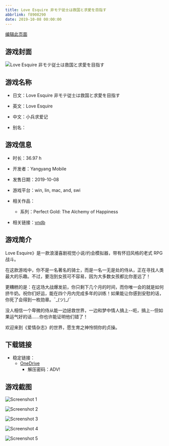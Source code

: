 ```yaml
---
title: Love Esquire 非モテ従士は救国と求愛を目指す
abbrlink: f8908290
date: 2019-10-08 00:00:00
---
```

[编辑此页面](https://github.com/ACG-3/ADV3-source/blob/main/source/_posts/games/Love%20Esquire%20%E9%9D%9E%E3%83%A2%E3%83%86%E5%BE%93%E5%A3%AB%E3%81%AF%E6%95%91%E5%9B%BD%E3%81%A8%E6%B1%82%E6%84%9B%E3%82%92%E7%9B%AE%E6%8C%87%E3%81%99.md)

## 游戏封面

![Love Esquire 非モテ従士は救国と求愛を目指す](https://pan.timero.xyz/d/onedrive/img_lib_001/Love%20Esquire%20%E9%9D%9E%E3%83%A2%E3%83%86%E5%BE%93%E5%A3%AB%E3%81%AF%E6%95%91%E5%9B%BD%E3%81%A8%E6%B1%82%E6%84%9B%E3%82%92%E7%9B%AE%E6%8C%87%E3%81%99_cover.avif)


## 游戏名称

- 日文：Love Esquire 非モテ従士は救国と求愛を目指す
- 英文：Love Esquire
- 中文：小兵求爱记

- 别名：


## 游戏信息

- 时长：36.97 h
- 开发者：Yangyang Mobile
- 发售日期：2019-10-08
- 游戏平台：win, lin, mac, and, swi
- 相关作品：
   - 系列：Perfect Gold: The Alchemy of Happiness

- 相关链接：[vndb](https://vndb.org/v24315)


## 游戏简介

Love Esquire》是一款浪漫喜剧视觉小说/约会模拟器，带有怀旧风格的老式 RPG 战斗。

在这款游戏中，你不是一名著名的骑士，而是一名一无是处的侍从，正在寻找人类最大的乐趣。不过，要泡到女孩可不容易，因为大多数女孩都比你差远了！

更糟糕的是：在这场大战爆发前，你只剩下几个月的时间，而你唯一会的就是如何挤牛奶。祝你们好运，能在四个月内完成多年的训练！如果能让你感到安慰的话，你死了会得到一枚勋章。¯\_(ツ)_/¯

没人相信一个卑微的侍从能一边拯救世界，一边和梦中情人搞上--呃，搞上--但如果运气好的话......你也许能证明他们错了！

欢迎来到《爱情杂志》的世界，愿生育之神怜悯你的贞操。




## 下载链接

- 稳定链接：
    - [OneDrive](https://pan.timero.xyz/onedrive/adv_lib_001/Love%20Esquire%20%E9%9D%9E%E3%83%A2%E3%83%86%E5%BE%93%E5%A3%AB%E3%81%AF%E6%95%91%E5%9B%BD%E3%81%A8%E6%B1%82%E6%84%9B%E3%82%92%E7%9B%AE%E6%8C%87%E3%81%99)
        - 解压密码：ADV!



## 游戏截图


![Screenshot 1](https://pan.timero.xyz/d/onedrive/img_lib_001/Love%20Esquire%20%E9%9D%9E%E3%83%A2%E3%83%86%E5%BE%93%E5%A3%AB%E3%81%AF%E6%95%91%E5%9B%BD%E3%81%A8%E6%B1%82%E6%84%9B%E3%82%92%E7%9B%AE%E6%8C%87%E3%81%99_Screenshot_1.avif)

![Screenshot 2](https://pan.timero.xyz/d/onedrive/img_lib_001/Love%20Esquire%20%E9%9D%9E%E3%83%A2%E3%83%86%E5%BE%93%E5%A3%AB%E3%81%AF%E6%95%91%E5%9B%BD%E3%81%A8%E6%B1%82%E6%84%9B%E3%82%92%E7%9B%AE%E6%8C%87%E3%81%99_Screenshot_2.avif)

![Screenshot 3](https://pan.timero.xyz/d/onedrive/img_lib_001/Love%20Esquire%20%E9%9D%9E%E3%83%A2%E3%83%86%E5%BE%93%E5%A3%AB%E3%81%AF%E6%95%91%E5%9B%BD%E3%81%A8%E6%B1%82%E6%84%9B%E3%82%92%E7%9B%AE%E6%8C%87%E3%81%99_Screenshot_3.avif)

![Screenshot 4](https://pan.timero.xyz/d/onedrive/img_lib_001/Love%20Esquire%20%E9%9D%9E%E3%83%A2%E3%83%86%E5%BE%93%E5%A3%AB%E3%81%AF%E6%95%91%E5%9B%BD%E3%81%A8%E6%B1%82%E6%84%9B%E3%82%92%E7%9B%AE%E6%8C%87%E3%81%99_Screenshot_4.avif)

![Screenshot 5](https://pan.timero.xyz/d/onedrive/img_lib_001/Love%20Esquire%20%E9%9D%9E%E3%83%A2%E3%83%86%E5%BE%93%E5%A3%AB%E3%81%AF%E6%95%91%E5%9B%BD%E3%81%A8%E6%B1%82%E6%84%9B%E3%82%92%E7%9B%AE%E6%8C%87%E3%81%99_Screenshot_5.avif)

